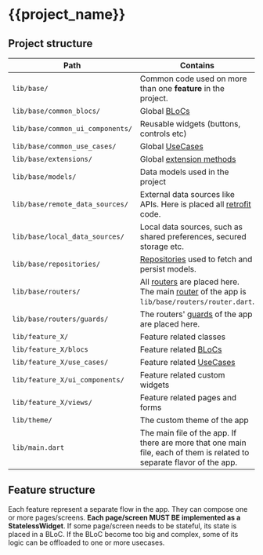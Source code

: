 # {{project_name}}

## Project structure

| Path | Contains |
| ------------ | ------------ |
| `lib/base/` | Common code used on more than one **feature** in the project. |
| `lib/base/common_blocs/` | Global [BLoCs](https://pub.dev/packages/rx_bloc#business-logic-layer---bloc) |
| `lib/base/common_ui_components/` | Reusable widgets (buttons, controls etc) |
| `lib/base/common_use_cases/` | Global [UseCases](https://pub.dev/packages/rx_bloc#shared-business-logic-layer---service) |
| `lib/base/extensions/` | Global [extension methods](https://dart.dev/guides/language/extension-methods) |
| `lib/base/models/` | Data models used in the project |
| `lib/base/remote_data_sources/` | External data sources like APIs. Here is placed all [retrofit](https://pub.dev/packages/retrofit) code. |
| `lib/base/local_data_sources/` | Local data sources, such as shared preferences, secured storage etc. |
| `lib/base/repositories/` | [Repositories](https://pub.dev/packages/rx_bloc#data-layer---repository) used to fetch and persist models.
| `lib/base/routers/` | All [routers](https://pub.dev/packages/auto_route#setup-and-usage) are placed here. The main [router](https://pub.dev/packages/auto_route#setup-and-usage) of the app is `lib/base/routers/router.dart`. |
| `lib/base/routers/guards/` | The routers' [guards](https://pub.dev/packages/auto_route#setup-and-usage) of the app are placed here. |
| `lib/feature_X/` | Feature related classes |
| `lib/feature_X/blocs` | Feature related [BLoCs](https://pub.dev/packages/rx_bloc#business-logic-layer---bloc) |
| `lib/feature_X/use_cases/` | Feature related [UseCases](https://pub.dev/packages/rx_bloc#shared-business-logic-layer---service) |
| `lib/feature_X/ui_components/` | Feature related custom widgets |
| `lib/feature_X/views/` | Feature related pages and forms |
| `lib/theme/` | The custom theme of the app |
| `lib/main.dart` | The main file of the app. If there are more that one main file, each of them is related to separate flavor of the app. |

## Feature structure

Each feature represent a separate flow in the app. They can compose one or more pages/screens. **Each page/screen MUST BE implemented as a StatelessWidget**. If some page/screen needs to be stateful, its state is placed in a BLoC. If the BLoC become too big and complex, some of its logic can be offloaded to one or more usecases.
